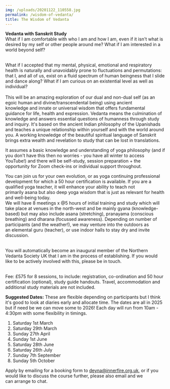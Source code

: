```yaml
---
img: /uploads/20201122_110558.jpg
permalink: /wisdom-of-vedanta/
title: The Wisdom of Vedanta
---
```

**Vedanta with Sanskrit Study** \
What if I am comfortable with who I am and how I am, even if it isn't what is desired by my self or other people around me? What if I am interested in a world beyond self?

\
What if I accepted that my mental, physical, emotional and respiratory health is naturally and unavoidably prone to fluctuations and permutations: that I, and all of us, exist on a fluid spectrum of human beingness that I slide and dance along? What if I am curious on an existential level as well as individual?\
\
This will be an amazing exploration of our dual and non-dual self (as an egoic human and divine/transcendental being) using ancient knowledge and innate or universal wisdom that offers fundamental guidance for life, health and expression. Vedanta means the culmination of knowledge and answers essential questions of humanness through study and inquiry. It's based on the ancient Indian philosophy of the Upanishads and teaches a unique relationship within yourself and with the world around you. A working knowledge of the beautiful spiritual language of Sanskrit brings extra wealth and revelation to study that can be lost in translations.

It assumes a basic knowledge and understanding of yoga philosophy (and if you don't have this then no worries - you have all winter to access YouTube!) and there will be self-study, session preparation + the opportunity for Zoom check-ins or individual support throughout. 

You can join us for your own evolution, or as yoga continuing professional development for which a 50 hour certification is available. If you are a qualified yoga teacher, it will enhance your ability to teach not primarily asana but also deep yoga wisdom that is just as relevant for health and well-being today. \
We will have 8 meetings x @5 hours of initial training and study which will take place at venues in the north-west and be mainly gyana (knowledge-based) but may also include asana (stretching), pranayama (conscious breathing) and dharana (focussed awareness). Depending on number of participants (and the weather!), we may venture into the outdoors as an elemental guru (teacher), or use indoor halls to stay dry and invite discussion.

\
You will automatically become an inaugural member of the Northern Vedanta Society UK that I am in the process of establishing. If you would like to be actively involved with this, please be in touch.

\
Fee: £575 for 8 sessions, to include: registration, co-ordination and 50 hour certification (optional), study guide handouts. Travel, accommodation and additional study materials are not included.  

**Suggested Dates:** These are flexible depending on participants but I think it's good to look at diaries early and allocate time. The dates are all in 2025 but if need be we can move some to 2026! Each day will run from 10am - 4:30pm with some flexibility in timings.

1. Saturday 1st March
2. Saturday 29th March
3. Sunday 27th April
4. Sunday 1st June
5. Saturday 28th June
6. Saturday 26th July
7. Sunday 7th September
8. Sunday 5th October

Apply by emailing for a booking form to deyna@innerfire.org.uk, or if you would like to discuss the course further, please also email and we can arrange to chat.